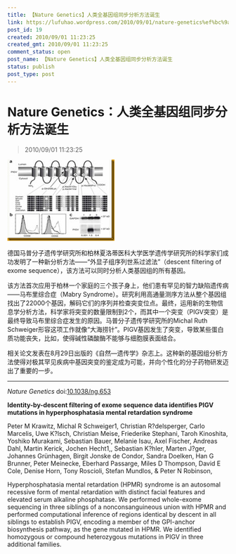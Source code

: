 ```yaml
---
title: 【Nature Genetics】人类全基因组同步分析方法诞生
link: https://lufuhao.wordpress.com/2010/09/01/nature-genetics%ef%bc%9a%e4%ba%ba%e7%b1%bb%e5%85%a8%e5%9f%ba%e5%9b%a0%e7%bb%84%e5%90%8c%e6%ad%a5%e5%88%86%e6%9e%90%e6%96%b9%e6%b3%95%e8%af%9e%e7%94%9f/
post_id: 19
created: 2010/09/01 11:23:25
created_gmt: 2010/09/01 11:23:25
comment_status: open
post_name: 【Nature Genetics】人类全基因组同步分析方法诞生
status: publish
post_type: post
---
```


# Nature Genetics：人类全基因组同步分析方法诞生

> 2010/09/01 11:23:25

 

![20100901-112325-0001](/assets/images/20100901-112325-0001.png)

德国马普分子遗传学研究所和柏林夏洛蒂医科大学医学遗传学研究所的科学家们成功发明了一种新分析方法——“外显子组序列世系过滤法”（descent filtering of exome sequence），该方法可以同时分析人类基因组的所有基因。

该方法首次应用于柏林一个家庭的三个孩子身上，他们患有罕见的智力缺陷遗传病——马布里综合症（Mabry Syndrome）。研究利用高通量测序方法从整个基因组找出了22000个基因，解码它们的序列并检查突变位点。最终，运用新的生物信息学分析方法，科学家将突变的数量限制到2个，而其中一个突变（PIGV突变）是最终导致马布里综合症发生的原因。马普分子遗传学研究所的Michal Ruth Schweiger形容这项工作就像“大海捞针”。PIGV基因发生了突变，导致某些蛋白质功能丧失，比如，使得碱性磷酸酶不能够与细胞膜表面结合。

相关论文发表在8月29日出版的《自然—遗传学》杂志上。这种新的基因组分析方法使得对极其罕见疾病中基因突变的鉴定成为可能，并向个性化的分子药物研发迈出了重要的一步。

***

_Nature Genetics_ doi:[10.1038/ng.653](http://doi.org/10.1038/ng.653)

**Identity-by-descent filtering of exome sequence data identifies PIGV mutations in hyperphosphatasia mental retardation syndrome**

Peter M Krawitz, Michal R Schweiger1, Christian R?delsperger, Carlo Marcelis, Uwe K?lsch, Christian Meise, Friederike Stephani, Taroh Kinoshita, Yoshiko Murakami, Sebastian Bauer, Melanie Isau, Axel Fischer, Andreas Dahl, Martin Kerick, Jochen Hecht1,, Sebastian K?hler, Marten J?ger, Johannes Grünhagen, Birgit Jonske de Condor, Sandra Doelken, Han G Brunner, Peter Meinecke, Eberhard Passarge, Miles D Thompson, David E Cole, Denise Horn, Tony Roscioli, Stefan Mundlos, & Peter N Robinson,

Hyperphosphatasia mental retardation (HPMR) syndrome is an autosomal recessive form of mental retardation with distinct facial features and elevated serum alkaline phosphatase. We performed whole-exome sequencing in three siblings of a nonconsanguineous union with HPMR and performed computational inference of regions identical by descent in all siblings to establish PIGV, encoding a member of the GPI-anchor biosynthesis pathway, as the gene mutated in HPMR. We identified homozygous or compound heterozygous mutations in PIGV in three additional families.
